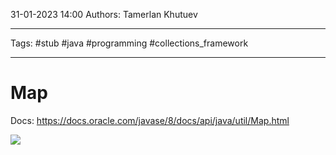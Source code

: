 31-01-2023
14:00
Authors: Tamerlan Khutuev
***
Tags: #stub #java #programming #collections_framework 
***
# Map

Docs: https://docs.oracle.com/javase/8/docs/api/java/util/Map.html

![](https://habrastorage.org/r/w1560/files/40a/eca/09a/40aeca09ac1c4cc7bdbd475a3c12fd95.png)